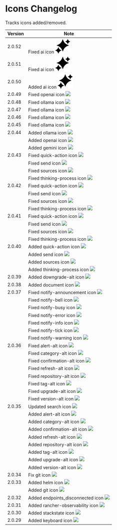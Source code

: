 # Icons Changelog

Tracks icons added/removed.

| Version | Note                                                                            |
| ------- | ------------------------------------------------------------------------------- |
| 2.0.52  | Fixed ai icon <img src="./svg/ai.svg"/>                                         |
| 2.0.51  | Fixed ai icon <img src="./svg/ai.svg"/>                                         |
| 2.0.50  | Added ai icon <img src="./svg/ai.svg"/>                                         |
| 2.0.49  | Fixed openai icon <img src="./svg/openai.svg"/>                                 |
| 2.0.48  | Fixed ollama icon <img src="./svg/ollama.svg"/>                                 |
| 2.0.47  | Fixed ollama icon <img src="./svg/ollama.svg"/>                                 |
| 2.0.46  | Fixed ollama icon <img src="./svg/ollama.svg"/>                                 |
| 2.0.45  | Fixed ollama icon <img src="./svg/ollama.svg"/>                                 |
| 2.0.44  | Added ollama icon <img src="./svg/ollama.svg"/>                                 |
|         | Added openai icon <img src="./svg/openai.svg"/>                                 |
|         | Added gemini icon <img src="./svg/gemini.svg"/>                                 |
| 2.0.43  | Fixed quick-action icon <img src="./svg/quick-action.svg"/>                     |
|         | Fixed send icon <img src="./svg/send.svg"/>                                     |
|         | Fixed sources icon <img src="./svg/sources.svg"/>                               |
|         | Fixed thinking-process icon <img src="./svg/thinking-process.svg"/>             |
| 2.0.42  | Fixed quick-action icon <img src="./svg/quick-action.svg"/>                     |
|         | Fixed send icon <img src="./svg/send.svg"/>                                     |
|         | Fixed sources icon <img src="./svg/sources.svg"/>                               |
|         | Fixed thinking-process icon <img src="./svg/thinking-process.svg"/>             |
| 2.0.41  | Fixed quick-action icon <img src="./svg/quick-action.svg"/>                     |
|         | Fixed send icon <img src="./svg/send.svg"/>                                     |
|         | Fixed sources icon <img src="./svg/sources.svg"/>                               |
|         | Fixed thinking-process icon <img src="./svg/thinking-process.svg"/>             |
| 2.0.40  | Added quick-action icon <img src="./svg/quick-action.svg"/>                     |
|         | Added send icon <img src="./svg/send.svg"/>                                     |
|         | Added sources icon <img src="./svg/sources.svg"/>                               |
|         | Added thinking-process icon <img src="./svg/thinking-process.svg"/>             |
| 2.0.39  | Added downgrade-alt icon <img src="./svg/downgrade-alt.svg"/>                   |
| 2.0.38  | Added document icon <img src="./svg/document.svg"/>                             |
| 2.0.37  | Fixed notify-announcement icon <img src="./svg/notify-announcement.svg"/>       |
|         | Fixed notify-bell icon <img src="./svg/notify-bell.svg"/>                       |
|         | Fixed notify-busy icon <img src="./svg/notify-busy.svg"/>                       |
|         | Fixed notify-error icon <img src="./svg/notify-error.svg"/>                     |
|         | Fixed notify-info icon <img src="./svg/notify-info.svg"/>                       |
|         | Fixed notify-tick icon <img src="./svg/notify-tick.svg"/>                       |
|         | Fixed notify-warning icon <img src="./svg/notify-warning.svg"/>                 |
| 2.0.36  | Fixed alert-alt icon <img src="./svg/alert-alt.svg"/>                           |
|         | Fixed category-alt icon <img src="./svg/category-alt.svg"/>                     |
|         | Fixed confirmation-alt icon <img src="./svg/confirmation-alt.svg"/>             |
|         | Fixed refresh-alt icon <img src="./svg/refresh-alt.svg"/>                       |
|         | Fixed repository-alt icon <img src="./svg/repository-alt.svg"/>                 |
|         | Fixed tag-alt icon <img src="./svg/tag-alt.svg"/>                               |
|         | Fixed upgrade-alt icon <img src="./svg/upgrade-alt.svg"/>                       |
|         | Fixed version-alt icon <img src="./svg/version-alt.svg"/>                       |
| 2.0.35  | Updated search icon <img src="./svg/search.svg"/>                               |
|         | Added alert-alt icon <img src="./svg/alert-alt.svg"/>                           |
|         | Added category-alt icon <img src="./svg/category-alt.svg"/>                     |
|         | Added confirmation-alt icon <img src="./svg/confirmation-alt.svg"/>             |
|         | Added refresh-alt icon <img src="./svg/refresh-alt.svg"/>                       |
|         | Added repository-alt icon <img src="./svg/repository-alt.svg"/>                 |
|         | Added tag-alt icon <img src="./svg/tag-alt.svg"/>                               |
|         | Added upgrade-alt icon <img src="./svg/upgrade-alt.svg"/>                       |
|         | Added version-alt icon <img src="./svg/version-alt.svg"/>                       |
| 2.0.34  | Fix git icon <img src="./svg/git.svg"/>                                         |
| 2.0.33  | Added helm icon <img src="./svg/helm.svg"/>                                     |
|         | Added git icon <img src="./svg/git.svg"/>                                       |
| 2.0.32  | Added endpoints_disconnected icon <img src="./svg/endpoints_disconnected.svg"/> |
| 2.0.31  | Added rancher-observability icon <img src="./svg/rancher-observability.svg"/>   |
| 2.0.30  | Added stackstate icon <img src="./svg/stackstate.svg"/>                         |
| 2.0.29  | Added keyboard icon <img src="./svg/keyboard.svg"/>                             |
